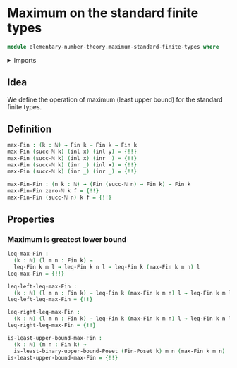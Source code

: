 # Maximum on the standard finite types

```agda
module elementary-number-theory.maximum-standard-finite-types where
```

<details><summary>Imports</summary>

```agda
open import elementary-number-theory.inequality-standard-finite-types
open import elementary-number-theory.natural-numbers

open import foundation.coproduct-types
open import foundation.dependent-pair-types
open import foundation.unit-type

open import order-theory.least-upper-bounds-posets

open import univalent-combinatorics.standard-finite-types
```

</details>

## Idea

We define the operation of maximum (least upper bound) for the standard finite
types.

## Definition

```agda
max-Fin : (k : ℕ) → Fin k → Fin k → Fin k
max-Fin (succ-ℕ k) (inl x) (inl y) = {!!}
max-Fin (succ-ℕ k) (inl x) (inr _) = {!!}
max-Fin (succ-ℕ k) (inr _) (inl x) = {!!}
max-Fin (succ-ℕ k) (inr _) (inr _) = {!!}

max-Fin-Fin : (n k : ℕ) → (Fin (succ-ℕ n) → Fin k) → Fin k
max-Fin-Fin zero-ℕ k f = {!!}
max-Fin-Fin (succ-ℕ n) k f = {!!}
```

## Properties

### Maximum is greatest lower bound

```agda
leq-max-Fin :
  (k : ℕ) (l m n : Fin k) →
  leq-Fin k m l → leq-Fin k n l → leq-Fin k (max-Fin k m n) l
leq-max-Fin = {!!}

leq-left-leq-max-Fin :
  (k : ℕ) (l m n : Fin k) → leq-Fin k (max-Fin k m n) l → leq-Fin k m l
leq-left-leq-max-Fin = {!!}

leq-right-leq-max-Fin :
  (k : ℕ) (l m n : Fin k) → leq-Fin k (max-Fin k m n) l → leq-Fin k n l
leq-right-leq-max-Fin = {!!}

is-least-upper-bound-max-Fin :
  (k : ℕ) (m n : Fin k) →
  is-least-binary-upper-bound-Poset (Fin-Poset k) m n (max-Fin k m n)
is-least-upper-bound-max-Fin = {!!}
```
